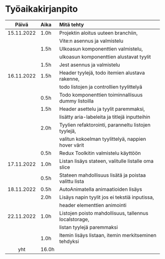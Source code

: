 # Työaikakirjanpito

|   Päivä    | Aika  | Mitä tehty                                            |
| :--------: | :---- | :---------------------------------------------------- |
| 15.11.2022 | 1.0h  | Projektin aloitus uuteen branchiin,                   |
|            |       | Vite:n asennus ja valmistelu                          |
|            | 1.5h  | Ulkoasun komponenttien valmistelu,                    |
|            |       | ulkoasun komponenttien alustavat tyylit               |
|            | 1.5h  | Jest asennus ja valmistelu                            |
| 16.11.2022 | 1.5h  | Header tyylejä, todo itemien alustava rakenne,        |
|            |       | todo listojen ja controllien tyylittelyä              |
|            | 0.5h  | Todo komponenttien toiminnallisuus dummy listoilla    |
|            | 1.5h  | Header asettelu ja tyylit paremmaksi,                 |
|            |       | lisätty aria-labeleita ja titlejä inputteihin         |
|            | 2.0h  | Tyylien refaktorointi, paranneltu listojen tyylejä,   |
|            |       | valitun kokoelman tyylittelyä, nappien hover värit    |
|            | 0.5h  | Redux Toolkitin valmistelu käyttöön                   |
| 17.11.2022 | 1.0h  | Listan lisäys stateen, valitulle listalle oma slice   |
|            | 0.5h  | Stateen mahdollisuus lisätä ja poistaa valittu lista  |
| 18.11.2022 | 0.5h  | AutoAnimatella animaatioiden lisäys                   |
|            | 2.0h  | Lisäys napin tyylit jos ei tekstiä inputissa,         |
|            |       | header elementtien animointi                          |
| 22.11.2022 | 1.0h  | Listojen poisto mahdollisuus, tallennus localstorage, |
|            |       | listan tyylejä paremmaksi                             |
|            | 1.0h  | Itemin lisäys listaan, itemin merkitseminen tehdyksi  |
|    yht     | 16.0h |                                                       |
